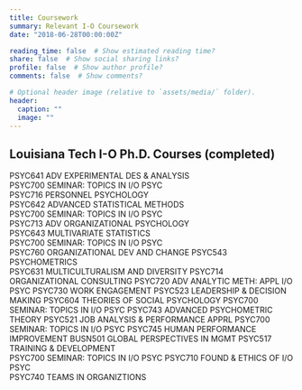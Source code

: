 ```yaml
---
title: Coursework
summary: Relevant I-O Coursework
date: "2018-06-28T00:00:00Z"

reading_time: false  # Show estimated reading time?
share: false  # Show social sharing links?
profile: false  # Show author profile?
comments: false  # Show comments?

# Optional header image (relative to `assets/media/` folder).
header:
  caption: ""
  image: ""
---
```

## Louisiana Tech I-O Ph.D. Courses (completed)
PSYC641 ADV EXPERIMENTAL DES & ANALYSIS  
PSYC700 SEMINAR: TOPICS IN I/O PSYC      
PSYC716 PERSONNEL PSYCHOLOGY             
PSYC642 ADVANCED STATISTICAL METHODS     
PSYC700 SEMINAR: TOPICS IN I/O PSYC      
PSYC713 ADV ORGANIZATIONAL PSYCHOLOGY     
PSYC643 MULTIVARIATE STATISTICS      
PSYC700 SEMINAR: TOPICS IN I/O PSYC  
PSYC760 ORGANIZATIONAL DEV AND CHANGE
PSYC543 PSYCHOMETRICS    
PSYC631 MULTICULTURALISM AND DIVERSITY
PSYC714 ORGANIZATIONAL CONSULTING
PSYC720 ADV ANALYTIC METH: APPL I/O PSYC
PSYC730 WORK ENGAGEMENT 
PSYC523 LEADERSHIP & DECISION MAKING 
PSYC604 THEORIES OF SOCIAL PSYCHOLOGY
PSYC700 SEMINAR: TOPICS IN I/O PSYC 
PSYC743 ADVANCED PSYCHOMETRIC THEORY
PSYC521 JOB ANALYSIS & PERFORMANCE APPRL
PSYC700 SEMINAR: TOPICS IN I/O PSYC 
PSYC745 HUMAN PERFORMANCE IMPROVEMENT
BUSN501 GLOBAL PERSPECTIVES IN MGMT
PSYC517 TRAINING & DEVELOPMENT    
PSYC700 SEMINAR: TOPICS IN I/O PSYC 
PSYC710 FOUND & ETHICS OF I/O PSYC  
PSYC740 TEAMS IN ORGANIZTIONS  
